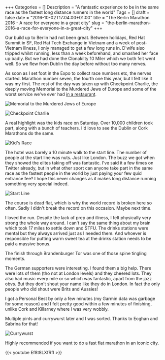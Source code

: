 +++
Categories = []
Description = "A fantastic experience to be in the same race as the fastest long distance runners in the world"
Tags = []
draft = false
date = "2016-10-02T17:04:00+01:00"
title = "The Berlin Marathon 2016 - A race for everyone in a great city"
slug = "the-berlin-marathon-2016-a-race-for-everyone-in-a-great-city"
+++

Our build up to Berlin had not been great. Between holidays, Red Hat Summit in SF, Red Hat Tech Exchange in Vietnam and a week of post-Vietnam illness, I only managed to get a few long runs in. D'wife also tripped whilst running, less than a week beforehand, and smashed her face up badly. But we had done the Clonakilty 10 Miler which we both felt went well. So we flew from Dublin the day before without too many nerves.

As soon as I set foot in the Expo to collect race numbers etc, the nerves started. Marathon number seven, the fourth one this year, but I felt like it was my first. The rest of the day was taken up with Checkpoint Charlie, the deeply moving Memorial to the Murdered Jews of Europe and some of the worst service we've ever had [in a restaurant](https://www.tripadvisor.ie/Restaurant_Review-g187323-d7285098-Reviews-Vino_Basilico-Berlin.html).

![Memorial to the Murdered Jews of Europe](https://d1tidq54inel9p.cloudfront.net/wp-content/uploads/2016/10/2016-09-24%2011.51.32.jpg)

![Checkpoint Charlie](https://d1tidq54inel9p.cloudfront.net/wp-content/uploads/2016/10/2016-09-24%2014.24.51.jpg)

A real highlight was the kids race on Saturday. Over 10,000 children took part, along with a bunch of teachers. I'd love to see the Dublin or Cork Marathons do the same.

![Kid's Race](https://d1tidq54inel9p.cloudfront.net/wp-content/uploads/2016/10/2016-09-24%2015.40.44.jpg)

The hotel was barely a 10 minute walk to the start line. The number of people at the start line was nuts. Just like London. The buzz we got when they showed the elites taking off was fantastic. I've said it a few times on Twitter already, but in what other sport can anyone take part in the same race as the fastest people in the world by just paying your few quid entrance fee? I hope this never changes as it makes long distance running something very special indeed.

![Start Line](https://d1tidq54inel9p.cloudfront.net/wp-content/uploads/2016/10/2016-09-25%2017.18.52.jpg)

The course is dead flat, which is why the world record is broken here so often. Sadly I didn't break the record on this occasion. Maybe next time.

I loved the run. Despite the lack of prep and illness, I felt physically very strong the whole way around. I can't say the same thing about my brain which took 17 miles to settle down and STFU. The drinks stations were mental but they always arrived just as I needed them. And whoever is responsible for putting warm sweet tea at the drinks station needs to be paid a massive bonus.

The finish through Brandenburger Tor was one of those spine tingling moments. 

The German supporters were interesting. I found them a big help. There were lots of them (tho not at London levels) and they cheered lots. They also had music every mile or so which was fantastic, apart from the jazz obvs. But they don't shout your name like they do in London. In fact the only people who did shout were Brits and Aussies!

I got a Personal Best by only a few minutes (my Garmin data was garbage for some reason) and I felt pretty good within a few minutes of finishing, unlike Cork and Killarney where I was very wobbly.

Multiple pints and currywurst later and I was sorted. Thanks to Eoghan and Sabrina for that!

![Currywurst](https://d1tidq54inel9p.cloudfront.net/wp-content/uploads/2016/10/2016-09-25%2017.46.14-1.jpg)

Highly recommended if you want to do a fast flat marathon in an iconic city.

{{< youtube Ef8t8LXfRfI >}}

&nbsp;

